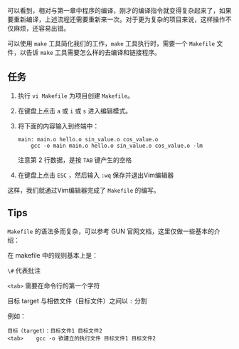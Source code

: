 可以看到，相对与第一章中程序的编译，刚才的编译指令就变得复杂起来了，如果要重新编译，上述流程还需要重新来一次。对于更为复杂的项目来说，这样操作不仅麻烦，还容易出错。

可以使用 `make` 工具简化我们的工作，`make` 工具执行时，需要一个 `Makefile` 文件，以告诉 `make` 工具需要怎么样的去编译和链接程序。

## 任务 

1. 执行 <code exec="vi Makefile">vi Makefile</code> 为项目创建 `Makefile`。

2. 在键盘上点击 `a` 或 `i` 或 `s` 进入编辑模式。

3. 将下面的内容输入到终端中：
    ```
    main: main.o hello.o sin_value.o cos_value.o
        gcc -o main main.o hello.o sin_value.o cos_value.o -lm
    ```
    注意第 2 行数据，是按 `TAB` 键产生的空格

4. 在键盘上点击 `ESC` ，然后输入 `:wq` 保存并退出Vim编辑器

这样，我们就通过Vim编辑器完成了 `Makefile` 的编写。

## Tips

`Makefile` 的语法多而复杂，可以参考 GUN 官网文档，这里仅做一些基本的介绍：

在 makefile 中的规则基本上是：

`\#` 代表批注

`<tab>` 需要在命令行的第一个字符

目标 target 与相依文件（目标文件）之间以 `:` 分割

例如：

```
目标（target）：目标文件1 目标文件2
<tab>	 gcc -o 欲建立的执行文件 目标文件1 目标文件2
```
